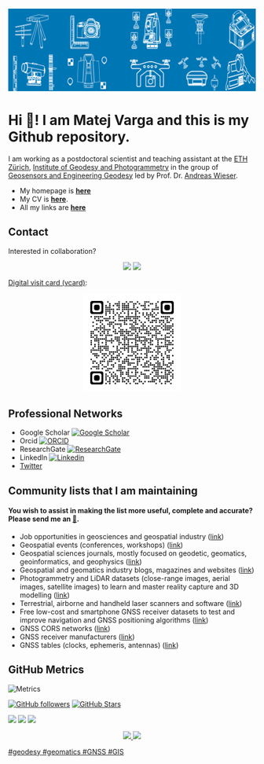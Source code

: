 [<img src="https://github.com/mvarga1989/mvarga1989/blob/main/Twitter_heading-min.png"/>]()

# Hi 👋! I am Matej Varga and this is my Github repository. 
I am working as a postdoctoral scientist and teaching assistant at the [ETH Zürich](https://ethz.ch/de.html), [Institute of Geodesy and Photogrammetry](https://igp.ethz.ch/) in the group of [Geosensors and Engineering Geodesy](https://gseg.igp.ethz.ch/) led by Prof. Dr. [Andreas Wieser](https://gseg.igp.ethz.ch/people/group-head/prof-dr--andreas-wieser.html).
- My homepage is [**here**](https://mvarga1989.github.io/Matej_Varga/)
- My CV is [**here**](https://drive.google.com/file/d/0B_VRy7Z0L1BJWl9MaW43bnJaSFk/view?usp=sharing&resourcekey=0-ESGCxB8uDrtY4nJ2B8ws0w).
- All my links are [**here**](https://mvarga1989.github.io/mvarga1989_linktree/)
 
## Contact

Interested in collaboration?
<div align="center">
  <a href="http://hr.linkedin.com/in/vargamatej/" target="_blank"><img src="https://img.shields.io/badge/-LinkedIn-%230077B5?style=for-the-badge&logo=linkedin&logoColor=white" target="_blank"></a>
  <a href = "mailto:mvarga1989@gmail.com"><img src="https://img.shields.io/badge/-Gmail-%23333?style=for-the-badge&logo=gmail&logoColor=white" target="_blank"></a>
 
</div>

[Digital visit card (vcard)](https://github.com/mvarga1989/mvarga1989_linktree/blob/main/images/Matej_Varga_ETH.vcf):
<p align="center">
<img src="/QR_code_vcard_vcf.png" alt="alt text" width="200px">
</p>

## Professional Networks
- Google Scholar [![Google Scholar](http://img.shields.io/badge/--4285F4?style=plastic&logo=Google-Scholar&logoColor=white)](https://scholar.google.com/citations?user=2W9hgJ8AAAAJ)
- Orcid [![ORCID](https://img.shields.io/badge/-0000--0002--3453--169X-A6CE39?style=plastic&logo=ORCID&logoColor=white)](http://orcid.org/0000-0002-3453-169X)
- ResearchGate [![ResearchGate](http://img.shields.io/badge/--00CCBB?style=plastic&logo=ResearchGate&logoColor=white)](https://www.researchgate.net/profile/Matej_Varga)
- LinkedIn [![Linkedin](https://img.shields.io/badge/-Matej%20Varga-0077B5?style=plastic&logo=Linkedin&logoColor=white)](http://hr.linkedin.com/in/vargamatej)
- [Twitter](https://twitter.com/mvarga17)

## Community lists that I am maintaining

#### You wish to assist in making the list more useful, complete and accurate? Please send me an [:e-mail:](mailto:mvarga1989@gmail.com).

- Job opportunities in geosciences and geospatial industry ([link](https://github.com/mvarga1989/Awesome_Geospatial_jobs))
- Geospatial events (conferences, workshops) ([link](https://github.com/mvarga1989/Geoevents.git))
- Geospatial sciences journals, mostly focused on geodetic, geomatics, geoinformatics, and geophysics ([link](https://github.com/mvarga1989/Geodetic_and_Geomatics_Journals))
- Geospatial and geomatics industry blogs, magazines and websites ([link](https://github.com/mvarga1989/The-list-of-geospatial-magazines))
- Photogrammetry and LiDAR datasets (close-range images, aerial images, satellite images) to learn and master reality capture and 3D modelling ([link](https://github.com/mvarga1989/Datasets_Reality_capture_3Dmodelling.git))
- Terrestrial, airborne and handheld laser scanners and software ([link](https://github.com/mvarga1989/Awesome_Laser_scanners))
- Free low-cost and smartphone GNSS receiver datasets to test and improve navigation and GNSS positioning algorithms ([link](https://github.com/mvarga1989/Awesome_list_of_free_smartphone_GNSS_datasets))
- GNSS CORS networks ([link](https://github.com/mvarga1989/The-list-of-GNSS-CORS-RTK-networks))
- GNSS receiver manufacturers ([link](https://github.com/mvarga1989/Awesome_GNSSreceivers))
- GNSS tables (clocks, ephemeris, antennas) ([link](https://github.com/mvarga1989/An_awesome_list_of_GNSS_tables))


## GitHub Metrics
![Metrics](https://metrics.lecoq.io/mvarga1989?template=classic&base.header=0&gists=1&lines=1&config.timezone=America%2FToronto)


[![GitHub followers](https://img.shields.io/github/followers/mvarga1989?logo=GitHub&style=for-the-badge)](https://github.com/mvarga1989)
[![GitHub Stars](https://img.shields.io/github/stars/mvarga1989?logo=github&style=for-the-badge)](https://github.com/mvarga1989) 


![](https://github-profile-summary-cards.vercel.app/api/cards/profile-details?username=mvarga1989)
![](https://github-profile-summary-cards.vercel.app/api/cards/repos-per-language?username=mvarga1989)
![](https://github-profile-summary-cards.vercel.app/api/cards/most-commit-language?username=mvarga1989)


<div align="center">
  <a href="https://github.com/mvarga1989">
  <img height="180em" src="https://github-readme-stats.vercel.app/api?username=mvarga1989&show_icons=true&theme=normal&include_all_commits=true&count_private=true"/>
  <img height="180em" src="https://github-readme-stats.vercel.app/api/top-langs/?username=mvarga1989&layout=compact&langs_count=7"/>
</div>
</div>

#geodesy #geomatics #GNSS #GIS